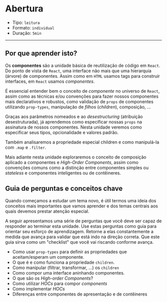 # Abertura

* Tipo: `leitura`
* Formato: `individual`
* Duração: `5min`

***

## Por que aprender isto?

Os **componentes** são a unidade básica de reutilização de código em `React`. Do ponto de vista de `React`, uma interface não mais que uma hierarquia (árvore) de componentes. Assim como em `HTML` usamos tags para construir interfaces, em `React` usamos _componentes_.

É essencial entender bem o conceito de _componente_ no universo de `React`, assim como as técnicas e/ou convenções para fazer nossos componentes mais declarativos e robustos, como validação de `props` de componentes utilizando `prop-types`, manipulação de _filhos_ (*children*), composição, ...

Graças aos parâmetros nomeados e ao *desestructuring* (atribuição desestruturada), já aprendemos como especificar nossas `props` na assinatura de nossos componentes. Nesta unidade veremos como especificar seus tipos, opcionalidade e valores padrão.

Também analisaremos a propriedade especial children e como manipulá-la com `.map` e `.filter`.

Mais adiante nesta unidade exploraremos o conceito de composição aplicado a componentes e *High-Order Components*, assim como convenções comuns como a distinção entre componentes simples ou *stateless* e componentes inteligentes ou de contêineres.

## Guia de perguntas e conceitos chave

Quando começamos a estudar um tema novo, é útil termos uma ideia dos conceitos mais importantes que vamos aprender e dos temas centrais aos quais devemos prestar atenção especial.

A seguir apresentamos uma série de perguntas que você deve ser capaz de responder ao terminar esta unidade. Use estas perguntas como guia para orientar seu esforço de aprendizagem. Retorne a elas constantemente a medida que avança para validar que está indo na direção correta. Que este guia sirva como um "checklist" que você vai riscando conforme avança.

* Como usar `prop-types` para definir as propriedades que aceitam/esperam um componente.
* O que é e como funciona a propriedade `children`.
* Como manipular (filtrar, transformar, ...) os `children`
* Como compor uma interface aninhando componentes.
* O que são os *High-order Components*?
* Como utilizar _HOCs_ para compor *components*
* Como implementar _HOCs_
* Diferenças entre componentes de apresentação e de contêineres